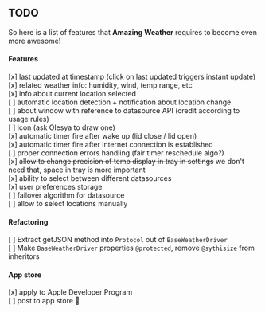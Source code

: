 ## TODO

So here is a list of features that **Amazing Weather** requires to become even more awesome!

#### Features
[x] last updated at timestamp (click on last updated triggers instant update)  
[x] related weather info: humidity, wind, temp range, etc  
[x] info about current location selected  
[ ] automatic location detection + notification about location change  
[ ] about window with reference to datasource API (credit according to usage rules)  
[ ] icon (ask Olesya to draw one)  
[x] automatic timer fire after wake up (lid close / lid open)  
[x] automatic timer fire after internet connection is established  
[ ] proper connection errors handling (fair timer reschedule algo?)  
[x] <del>allow to change precision of temp display in tray in settings</del> we don't need that, space in tray is more important  
[x] ability to select between different datasources  
[x] user preferences storage  
[ ] failover algorithm for datasource  
[ ] allow to select locations manually  

#### Refactoring
[ ] Extract getJSON method into `Protocol` out of `BaseWeatherDriver`  
[ ] Make `BaseWeatherDriver` properties `@protected`, remove `@sythisize` from inheritors

#### App store
[x] apply to Apple Developer Program  
[ ] post to app store :ship:
